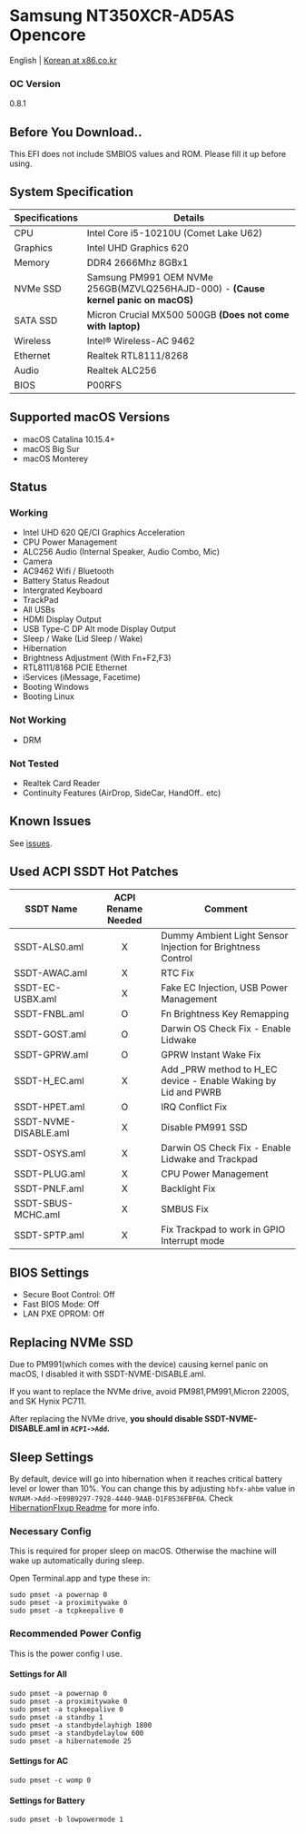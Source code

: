 # Samsung NT350XCR-AD5AS Opencore
English | [Korean at x86.co.kr](https://x86.co.kr/mymac/6519428)
### OC Version
0.8.1
## Before You Download..
This EFI does not include SMBIOS values and ROM. Please fill it up before using.
## System Specification
|Specifications|Details|
|------|---|
|CPU|Intel Core i5-10210U (Comet Lake U62) |
|Graphics|Intel UHD Graphics 620|
|Memory|DDR4 2666Mhz 8GBx1|
|NVMe SSD|Samsung PM991 OEM NVMe 256GB(MZVLQ256HAJD-000) - **(Cause kernel panic on macOS)**|
|SATA SSD|Micron Crucial MX500 500GB **(Does not come with laptop)**|
|Wireless|Intel® Wireless-AC 9462|
|Ethernet|Realtek RTL8111/8268|
|Audio|Realtek ALC256|
|BIOS|P00RFS|
## Supported macOS Versions
* macOS Catalina 10.15.4+
* macOS Big Sur 
* macOS Monterey
## Status
### Working
* Intel UHD 620 QE/CI Graphics Acceleration
* CPU Power Management
* ALC256 Audio (Internal Speaker, Audio Combo, Mic)
* Camera
* AC9462 Wifi / Bluetooth
* Battery Status Readout
* Intergrated Keyboard
* TrackPad
* All USBs
* HDMI Display Output
* USB Type-C DP Alt mode Display Output
* Sleep / Wake (Lid Sleep / Wake)
* Hibernation
* Brightness Adjustment (With Fn+F2,F3)
* RTL8111/8168 PCIE Ethernet
* iServices (iMessage, Facetime)
* Booting Windows
* Booting Linux
### Not Working
* DRM
### Not Tested
* Realtek Card Reader
* Continuity Features (AirDrop, SideCar, HandOff.. etc)
## Known Issues
See [issues](https://github.com/PKRN0/Samsung-NT350XCR-AD5AS-Opencore/issues).
## Used ACPI SSDT Hot Patches
|SSDT Name|ACPI Rename Needed|Comment|
|----------|:------------------:|------|
|SSDT-ALS0.aml|	X	|Dummy Ambient Light Sensor Injection for Brightness Control|
|SSDT-AWAC.aml|	X	|RTC Fix|
|SSDT-EC-USBX.aml| X |Fake EC Injection, USB Power Management|
|SSDT-FNBL.aml|	O	|Fn Brightness Key Remapping|
|SSDT-GOST.aml|	O |Darwin OS Check Fix - Enable Lidwake|
|SSDT-GPRW.aml|	O	|GPRW Instant Wake Fix|
|SSDT-H_EC.aml|	X	|Add _PRW method to H_EC device - Enable Waking by Lid and PWRB|
|SSDT-HPET.aml|	O |IRQ Conflict Fix|
|SSDT-NVME-DISABLE.aml| X |Disable PM991 SSD|
|SSDT-OSYS.aml|	X	|Darwin OS Check Fix - Enable Lidwake and Trackpad|
|SSDT-PLUG.aml|	X	|CPU Power Management|
|SSDT-PNLF.aml|	X	|Backlight Fix|
|SSDT-SBUS-MCHC.aml|	X	|SMBUS Fix|
|SSDT-SPTP.aml|	X	|Fix Trackpad to work in GPIO Interrupt mode|

## BIOS Settings
* Secure Boot Control: Off
* Fast BIOS Mode: Off
* LAN PXE OPROM: Off

## Replacing NVMe SSD
Due to PM991(which comes with the device) causing kernel panic on macOS,
I disabled it with SSDT-NVME-DISABLE.aml.

If you want to replace the NVMe drive, avoid PM981,PM991,Micron 2200S, and SK Hynix PC711.

After replacing the NVMe drive, **you should disable SSDT-NVME-DISABLE.aml in `ACPI->Add`.**

## Sleep Settings
By default, device will go into hibernation when it reaches critical battery level or lower than 10%.
You can change this by adjusting `hbfx-ahbm` value in `NVRAM->Add->E09B9297-7928-4440-9AAB-D1F8536FBF0A`.
Check [HibernationFIxup Readme](https://github.com/acidanthera/HibernationFixup#boot-args) for more info.

### Necessary Config
This is required for proper sleep on macOS. Otherwise the machine will wake up automatically during sleep.

Open Terminal.app and type these in:
```
sudo pmset -a powernap 0
sudo pmset -a proximitywake 0
sudo pmset -a tcpkeepalive 0
```
### Recommended Power Config
This is the power config I use.

#### Settings for All
```
sudo pmset -a powernap 0
sudo pmset -a proximitywake 0
sudo pmset -a tcpkeepalive 0
sudo pmset -a standby 1
sudo pmset -a standbydelayhigh 1800
sudo pmset -a standbydelaylow 600
sudo pmset -a hibernatemode 25
```
#### Settings for AC
```
sudo pmset -c womp 0
```
#### Settings for Battery
```
sudo pmset -b lowpowermode 1
```
